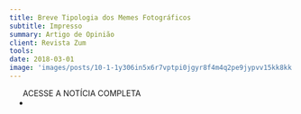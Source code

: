 ```yaml
---
title: Breve Tipologia dos Memes Fotográficos
subtitle: Impresso
summary: Artigo de Opinião
client: Revista Zum
tools: 
date: 2018-03-01
image: 'images/posts/10-1-1y306in5x6r7vptpi0jgyr8f4m4q2pe9jypvv15kk8kk.png'
---
```




<div class="post__share"><ul class="share__list list-reset">ACESSE A NOTÍCIA COMPLETA<li class="share__item" style="margin-left: 10px"><a class="share__link share__facebook" style="background: #fa5657" href="https://loeildelaphotographie.com/en/revista-zum-a-brazilian-magazine-devoted-to-photography/ 
onclick=window.open(this.href, 'pop-up', 'left=20,top=20,width=500,height=500,toolbar=1,resizable=0'); return false;" title="Link" rel="nofollow"><i class="fa-solid fa-link"></i></a></li></ul></div>
<!-- <div class="gallery-box"><div class="gallery"><img src="/clipping/images/example-1.jpg" loading="lazy" alt="Project"><img src="/clipping/images/example-2.jpg" loading="lazy" alt="Project"></div><em>Gallery / <a href="https://www.freepik.com/" target="_blank">Freepic</a></em></div> -->